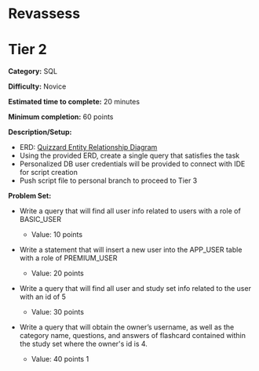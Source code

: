 # Revassess
# Tier 2

**Category:** SQL

**Difficulty:** Novice

**Estimated time to complete:** 20 minutes

**Minimum completion:** 60 points

**Description/Setup:**
  - ERD: [Quizzard Entity Relationship Diagram](https://revature-note-assets.s3.amazonaws.com/quizzard-erd.png)
  - Using the provided ERD, create a single query that satisfies the task
  - Personalized DB user credentials will be provided to connect with IDE for script creation
  - Push script file to personal branch to proceed to Tier 3

**Problem Set:**
  - Write a query that will find all user info related to users with a role of BASIC_USER
    - Value: 10 points


  - Write a statement that will insert a new user into the APP_USER table with a role of PREMIUM_USER
    - Value: 20 points


  - Write a query that will find all user and study set info related to the user with an id of 5
    - Value: 30 points
	

  - Write a query that will obtain the owner’s username, as well as the category name, questions, and answers of flashcard contained within the study set where the owner's id is 4.
    - Value: 40 points
1